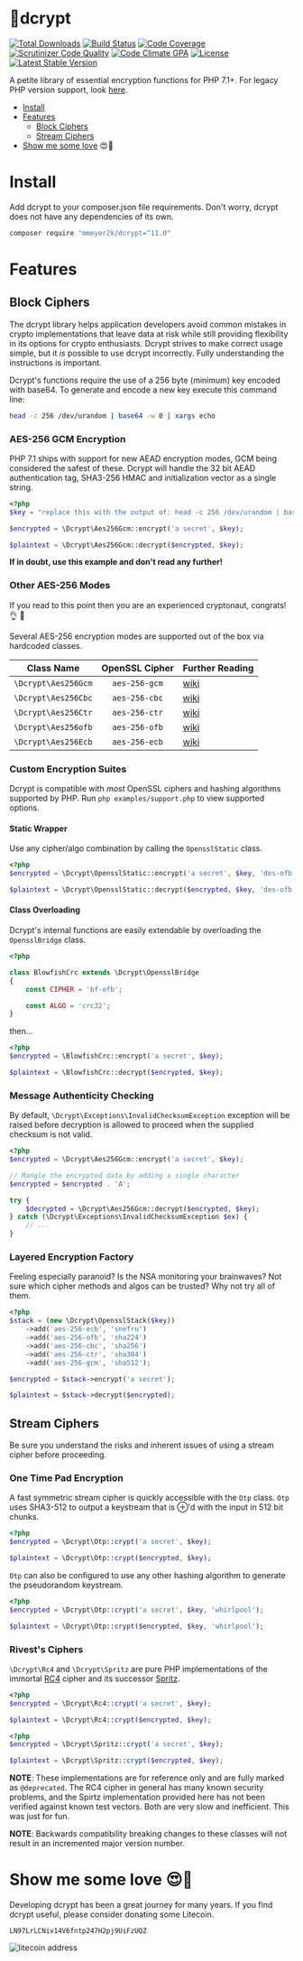 :closed_lock_with_key:dcrypt
======
[![Total Downloads](https://poser.pugx.org/mmeyer2k/dcrypt/downloads)](https://packagist.org/packages/mmeyer2k/dcrypt)
[![Build Status](https://circleci.com/gh/mmeyer2k/dcrypt/tree/master.svg?style=shield)](https://circleci.com/gh/mmeyer2k/dcrypt)
[![Code Coverage](https://scrutinizer-ci.com/g/mmeyer2k/dcrypt/badges/coverage.png?b=master)](https://scrutinizer-ci.com/g/mmeyer2k/dcrypt/?branch=master)
[![Scrutinizer Code Quality](https://scrutinizer-ci.com/g/mmeyer2k/dcrypt/badges/quality-score.png?b=master)](https://scrutinizer-ci.com/g/mmeyer2k/dcrypt/?branch=master)
[![Code Climate GPA](https://codeclimate.com/github/mmeyer2k/dcrypt/badges/gpa.svg)](https://codeclimate.com/github/mmeyer2k/dcrypt)
[![License](https://poser.pugx.org/mmeyer2k/dcrypt/license.svg)](https://packagist.org/packages/mmeyer2k/dcrypt)
[![Latest Stable Version](https://poser.pugx.org/mmeyer2k/dcrypt/version)](https://packagist.org/packages/mmeyer2k/dcrypt)

A petite library of essential encryption functions for PHP 7.1+.
For legacy PHP version support, look [here](https://github.com/mmeyer2k/dcrypt/blob/master/docs/LEGACY.md).

- [Install](#install)
- [Features](#features)
  - [Block Ciphers](#block-ciphers)
  - [Stream Ciphers](#stream-ciphers)
- [Show me some love](#show-me-some-love-heart_eyes) :heart_eyes::beer:

# Install
Add dcrypt to your composer.json file requirements.
Don't worry, dcrypt does not have any dependencies of its own.
```bash
composer require "mmeyer2k/dcrypt=^11.0"
```

# Features

## Block Ciphers

The dcrypt library helps application developers avoid common mistakes in crypto implementations that leave data at risk while still providing flexibility in its options for crypto enthusiasts.
Dcrypt strives to make correct usage simple, but it _is_ possible to use dcrypt incorrectly.
Fully understanding the instructions is important.

Dcrypt's functions require the use of a 256 byte (minimum) key encoded with base64.
To generate and encode a new key execute this command line:

```bash
head -c 256 /dev/urandom | base64 -w 0 | xargs echo
```

### AES-256 GCM Encryption

PHP 7.1 ships with support for new AEAD encryption modes, GCM being considered the safest of these.
Dcrypt will handle the 32 bit AEAD authentication tag, SHA3-256 HMAC and initialization vector as a single string.

```php
<?php
$key = "replace this with the output of: head -c 256 /dev/urandom | base64 -w 0 | xargs echo";

$encrypted = \Dcrypt\Aes256Gcm::encrypt('a secret', $key);

$plaintext = \Dcrypt\Aes256Gcm::decrypt($encrypted, $key);
```

**If in doubt, use this example and don't read any further!**

### Other AES-256 Modes

If you read to this point then you are an experienced cryptonaut, congrats! :ok_hand: :metal:

Several AES-256 encryption modes are supported out of the box via hardcoded classes.

| Class Name           | OpenSSL Cipher   | Further Reading |
| -------------------- | :--------------: | --------------- |
| `\Dcrypt\Aes256Gcm`  |    `aes-256-gcm` | [wiki](https://en.wikipedia.org/wiki/Galois/Counter_Mode) |
| `\Dcrypt\Aes256Cbc`  |    `aes-256-cbc` | [wiki](https://en.wikipedia.org/wiki/Block_cipher_mode_of_operation) |
| `\Dcrypt\Aes256Ctr`  |    `aes-256-ctr` | [wiki](https://en.wikipedia.org/wiki/Block_cipher_mode_of_operation#Counter_(CTR)) |
| `\Dcrypt\Aes256ofb`  |    `aes-256-ofb` | [wiki](https://en.wikipedia.org/wiki/Galois/Counter_Mode) |
| `\Dcrypt\Aes256Ecb`  |    `aes-256-ecb` | [wiki](https://en.wikipedia.org/wiki/Block_cipher_mode_of_operation#ECB) |

### Custom Encryption Suites

Dcrypt is compatible with _most_ OpenSSL ciphers and hashing algorithms supported by PHP.
Run `php examples/support.php` to view supported options.

#### Static Wrapper

Use any cipher/algo combination by calling the `OpensslStatic` class.

```php
<?php
$encrypted = \Dcrypt\OpensslStatic::encrypt('a secret', $key, 'des-ofb', 'md5');

$plaintext = \Dcrypt\OpensslStatic::decrypt($encrypted, $key, 'des-ofb', 'md5');
```

#### Class Overloading

Dcrypt's internal functions are easily extendable by overloading the `OpensslBridge` class. 

```php
<?php

class BlowfishCrc extends \Dcrypt\OpensslBridge 
{
    const CIPHER = 'bf-ofb';

    const ALGO = 'crc32';
}
```

then...

```php
<?php
$encrypted = \BlowfishCrc::encrypt('a secret', $key);

$plaintext = \BlowfishCrc::decrypt($encrypted, $key);
```

### Message Authenticity Checking

By default, `\Dcrypt\Exceptions\InvalidChecksumException` exception will be raised before decryption is allowed to proceed when the supplied checksum is not valid.

```php
<?php
$encrypted = \Dcrypt\Aes256Gcm::encrypt('a secret', $key);

// Mangle the encrypted data by adding a single character
$encrypted = $encrypted . 'A';

try {
    $decrypted = \Dcrypt\Aes256Gcm::decrypt($encrypted, $key);
} catch (\Dcrypt\Exceptions\InvalidChecksumException $ex) {
    // ...
}
```

### Layered Encryption Factory

Feeling especially paranoid?
Is the NSA monitoring your brainwaves?
Not sure which cipher methods and algos can be trusted?
Why not try all of them.

```php
<?php
$stack = (new \Dcrypt\OpensslStack($key))
    ->add('aes-256-ecb', 'snefru')
    ->add('aes-256-ofb', 'sha224')
    ->add('aes-256-cbc', 'sha256')
    ->add('aes-256-ctr', 'sha384')
    ->add('aes-256-gcm', 'sha512');

$encrypted = $stack->encrypt('a secret');

$plaintext = $stack->decrypt($encrypted);
```

## Stream Ciphers

Be sure you understand the risks and inherent issues of using a stream cipher before proceeding.

### One Time Pad Encryption

A fast symmetric stream cipher is quickly accessible with the `Otp` class.
`Otp` uses SHA3-512 to output a keystream that is ⊕'d with the input in 512 bit chunks.


```php
<?php
$encrypted = \Dcrypt\Otp::crypt('a secret', $key);

$plaintext = \Dcrypt\Otp::crypt($encrypted, $key);
```

`Otp` can also be configured to use any other hashing algorithm to generate the pseudorandom keystream.
```php
<?php
$encrypted = \Dcrypt\Otp::crypt('a secret', $key, 'whirlpool');

$plaintext = \Dcrypt\Otp::crypt($encrypted, $key, 'whirlpool');
```

### Rivest's Ciphers

`\Dcrypt\Rc4` and `\Dcrypt\Spritz` are pure PHP implementations of the immortal [RC4](https://en.wikipedia.org/wiki/RC4) cipher and its successor [Spritz](https://people.csail.mit.edu/rivest/pubs/RS14.pdf).

```php
<?php
$encrypted = \Dcrypt\Rc4::crypt('a secret', $key);

$plaintext = \Dcrypt\Rc4::crypt($encrypted, $key);
```
```php
<?php
$encrypted = \Dcrypt\Spritz::crypt('a secret', $key);

$plaintext = \Dcrypt\Spritz::crypt($encrypted, $key);
```

**NOTE**: 
These implementations are for reference only and are fully marked as `@deprecated`. 
The RC4 cipher in general has many known security problems, and the Spirtz implementation provided here has not been verified against known test vectors. 
Both are very slow and inefficient.
This was just for fun.

**NOTE**: 
Backwards compatibility breaking changes to these classes will not result in an incremented major version number.

# Show me some love :heart_eyes::beer:
Developing dcrypt has been a great journey for many years.
If you find dcrypt useful, please consider donating some Litecoin.
 
`LN97LrLCNiv14V6fntp247H2pj9UiFzUQZ`

 ![litecoin address](https://mmeyer2k.github.io/images/litecoin-wallet.png)
